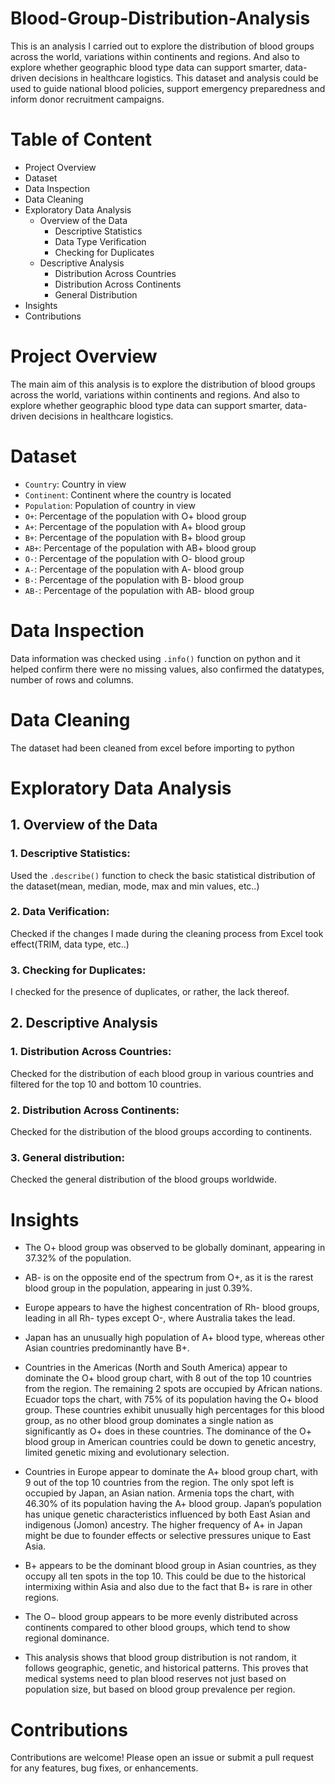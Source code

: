 # Blood-Group-Distribution-Analysis
This is an analysis I carried out to explore the distribution of blood groups across the world, variations within continents and regions. And also to explore whether geographic blood type data can support smarter, data-driven decisions in healthcare logistics. This dataset and analysis could be used to guide national blood policies, support emergency preparedness and inform donor recruitment campaigns.
# Table of Content
- Project Overview
- Dataset
- Data Inspection
- Data Cleaning
- Exploratory Data Analysis
  - Overview of the Data
    - Descriptive Statistics
    - Data Type Verification
    - Checking for Duplicates
  - Descriptive Analysis
    - Distribution Across Countries
    - Distribution Across Continents
    - General Distribution
- Insights
- Contributions

# Project Overview
The main aim of this analysis is to explore the distribution of blood groups across the world, variations within continents and regions. And also to explore whether geographic blood type data can support smarter, data-driven decisions in healthcare logistics.

# Dataset
- `Country`: Country in view
- `Continent`: Continent where the country is located
- `Population`: Population of country in view
- `O+`: Percentage of the population with O+ blood group
- `A+`: Percentage of the population with A+ blood group
- `B+`: Percentage of the population with B+ blood group
- `AB+`: Percentage of the population with AB+ blood group
- `O-`: Percentage of the population with O- blood group
- `A-`: Percentage of the population with A- blood group
- `B-`: Percentage of the population with B- blood group
- `AB-`: Percentage of the population with AB- blood group
# Data Inspection
Data information was checked using `.info()` function on python and it helped confirm there were no missing values, also confirmed the datatypes, number of rows and columns.

# Data Cleaning
The dataset had been cleaned from excel before importing to python

# Exploratory Data Analysis
## 1. Overview of the Data
### 1. Descriptive Statistics:
Used the `.describe()` function to check the basic statistical distribution of the dataset(mean, median, mode, max and min values, etc..)

### 2. Data Verification:
Checked if the changes I made during the cleaning process from Excel took effect(TRIM, data type, etc..) 

### 3. Checking for Duplicates:
I checked for the presence of duplicates, or rather, the lack thereof.

## 2. Descriptive Analysis
### 1. Distribution Across Countries:
Checked for the distribution of each blood group in various countries and filtered for the top 10 and bottom 10 countries.

### 2. Distribution Across Continents:
Checked for the distribution of the blood groups according to continents.

### 3. General distribution:
Checked the general distribution of the blood groups worldwide.

# Insights
- The O+ blood group was observed to be globally dominant, appearing in 37.32% of the population.

- AB- is on the opposite end of the spectrum from O+, as it is the rarest blood group in the population, appearing in just 0.39%.

- Europe appears to have the highest concentration of Rh- blood groups, leading in all Rh- types except O-, where Australia takes the lead.

- Japan has an unusually high population of A+ blood type, whereas other Asian countries predominantly have B+.

- Countries in the Americas (North and South America) appear to dominate the O+ blood group chart, with 8 out of the top 10 countries from the region. The remaining 2 spots are occupied by African nations. Ecuador tops the chart, with 75% of its population having the O+ blood group. These countries exhibit unusually high percentages for this blood group, as no other blood group dominates a single nation as significantly as O+ does in these countries. The dominance of the O+ blood group in American countries could be down to genetic ancestry, limited genetic mixing and evolutionary selection.

- Countries in Europe appear to dominate the A+ blood group chart, with 9 out of the top 10 countries from the region. The only spot left is occupied by Japan, an Asian nation. Armenia tops the chart, with 46.30% of its population having the A+ blood group. Japan’s population has unique genetic characteristics influenced by both East Asian and indigenous (Jomon) ancestry. The higher frequency of A+ in Japan might be due to founder effects or selective pressures unique to East Asia.

- B+ appears to be the dominant blood group in Asian countries, as they occupy all ten spots in the top 10. This could be due to the historical intermixing within Asia and also due to the fact that B+ is rare in other regions.

- The O− blood group appears to be more evenly distributed across continents compared to other blood groups, which tend to show regional dominance.

- This analysis shows that blood group distribution is not random, it follows geographic, genetic, and historical patterns. This proves that medical systems need to plan blood reserves not just based on population size, but based on blood group prevalence per region.




# Contributions
Contributions are welcome! Please open an issue or submit a pull request for any features, bug fixes, or enhancements.
